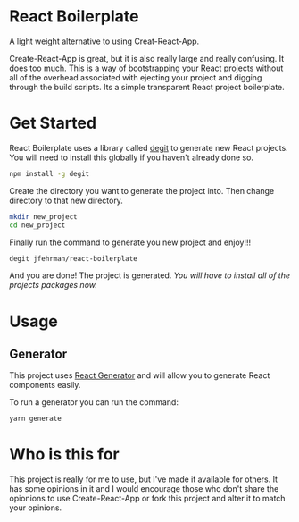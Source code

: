 # React Boilerplate
A light weight alternative to using Creat-React-App.

Create-React-App is great, but it is also really large and really confusing.  It does too much.  This is a way of bootstrapping your React projects without all of the overhead associated with ejecting your project and digging through the build scripts.  Its a simple transparent React project boilerplate.

# Get Started
React Boilerplate uses a library called [degit](https://github.com/Rich-Harris/degit) to generate new React projects.  You will need to install this globally if you haven't already done so.
```bash
npm install -g degit
```

Create the directory you want to generate the project into.  Then change directory to that new directory.
```bash
mkdir new_project
cd new_project
```

Finally run the command to generate you new project and enjoy!!!
```bash
degit jfehrman/react-boilerplate
```

And you are done!  The project is generated.  *You will have to install all of the projects packages now.*

# Usage
## Generator
This project uses [React Generator](https://github.com/jfehrman/react-generator) and will allow you to generate React components easily.

To run a generator you can run the command:
```bash
yarn generate
```

# Who is this for
This project is really for me to use, but I've made it available for others.  It has some opinions in it and I would encourage those who don't share the opionions to use Create-React-App or fork this project and alter it to match your opinions.

